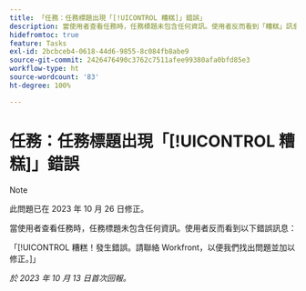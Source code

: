 ```yaml
---
title: 「任務：任務標題出現「[!UICONTROL 糟糕]」錯誤」
description: 當使用者查看任務時，任務標題未包含任何資訊。使用者反而看到「糟糕」訊息。
hidefromtoc: true
feature: Tasks
exl-id: 2bcbceb4-0618-44d6-9855-8c084fb8abe9
source-git-commit: 2426476490c3762c7511afee99380afa0bfd85e3
workflow-type: ht
source-wordcount: '83'
ht-degree: 100%

---
```


# 任務：任務標題出現「[!UICONTROL 糟糕]」錯誤

>[!NOTE]
>
>此問題已在 2023 年 10 月 26 日修正。

當使用者查看任務時，任務標題未包含任何資訊。使用者反而看到以下錯誤訊息：

「[!UICONTROL 糟糕！發生錯誤。請聯絡 Workfront，以便我們找出問題並加以修正。]」


_於 2023 年 10 月 13 日首次回報。_
